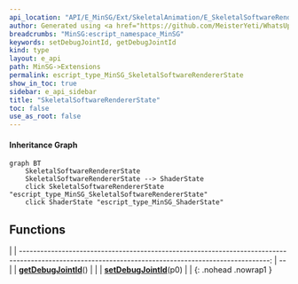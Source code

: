```yaml
---
api_location: "API/E_MinSG/Ext/SkeletalAnimation/E_SkeletalSoftwareRendererState.cpp:25:54"
author: Generated using <a href="https://github.com/MeisterYeti/WhatsUpDoc">WhatsUpDoc</a>
breadcrumbs: "MinSG:escript_namespace_MinSG"
keywords: setDebugJointId, getDebugJointId
kind: type
layout: e_api
path: MinSG->Extensions
permalink: escript_type_MinSG_SkeletalSoftwareRendererState
show_in_toc: true
sidebar: e_api_sidebar
title: "SkeletalSoftwareRendererState"
toc: false
use_as_root: false
---
```


#### Inheritance Graph

```mermaid
graph BT
	SkeletalSoftwareRendererState
	SkeletalSoftwareRendererState --> ShaderState
	click SkeletalSoftwareRendererState "escript_type_MinSG_SkeletalSoftwareRendererState"
	click ShaderState "escript_type_MinSG_ShaderState"
```

## Functions

|
| ----------------------------------------------------------------------------------------------------------------------------------------------------: | -- | 
| **[getDebugJointId](classMinSG_1_1SkeletalAbstractRendererState#classMinSG_1_1SkeletalAbstractRendererState_1abc7e050127c35330bdba08e84de41ef6)**()   |  | 
| **[setDebugJointId](classMinSG_1_1SkeletalAbstractRendererState#classMinSG_1_1SkeletalAbstractRendererState_1a1eacca0f59a2224c2a560ef3e9becb76)**(p0) |  | 
{: .nohead .nowrap1 }

